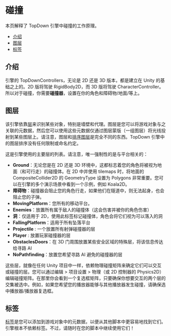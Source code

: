 碰撞
==

本页解释了 TopDown 引擎中碰撞的工作原理。

-   [介绍](https://topdown-engine-docs.moremountains.com/collisions.html#introduction)[](https://topdown-engine-docs.moremountains.com/collisions.html#introduction)
-   [图层](https://topdown-engine-docs.moremountains.com/collisions.html#layers)[](https://topdown-engine-docs.moremountains.com/collisions.html#layers)
-   [标签](https://topdown-engine-docs.moremountains.com/collisions.html#tags)[](https://topdown-engine-docs.moremountains.com/collisions.html#tags)

介绍[](https://topdown-engine-docs.moremountains.com/collisions.html#introduction)
--------------------------------------------------------------------------------

引擎的 TopDownControllers，无论是 2D 还是 3D 版本，都是建立在 Unity 的基础之上的。2D 版将驾驶 RigidBody2D，而 3D 版将驾驶 CharacterController。所以对于碰撞，你需要**碰撞器**，设置在你的角色和障碍物/地面/等上。

图层[](https://topdown-engine-docs.moremountains.com/collisions.html#layers)
--------------------------------------------------------------------------

该引擎依靠[层](https://docs.unity3d.com/Manual/Layers.html)来识别某些对象，特别是墙壁和代理。图层是您可以将游戏对象与之关联的元数据，然后您可以使用这些元数据仅通过图层蒙版（一组图层）将光线投射到某些图层上。请注意，图层和[排序图层](https://unity3d.com/learn/tutorials/topics/2d-game-creation/sorting-layers)是完全不同的东西。TopDown 引擎中的图层排序没有任何限制或命名约定。

这是引擎使用的主要层的列表。请注意，唯一强制性的是与平台相关的：

-   **Ground**：无论您是在 2D 还是 3D 环境中，这都标志着您的角色将被视为地面（和可行走）的碰撞体。在 2D 中并使用 tilemaps 时，将地面的 CompositeCollider2D 的 GeometryType 设置为 Polygons 非常重要。您可以在引擎的多个演示场景中看到一个示例，例如 Koala2D。
-   **障碍物**：碰撞器会阻止您的角色行走，如果他们在隧道中，则无法起身，也会阻止您的子弹。
-   **MovingPlatform**：您所有的移动平台。
-   **Enemies**：放置所有属于敌人的碰撞体（这会伤害并被你的角色伤害）
-   **洞**：仅适用于 2D，使用此标签标记碰撞体，角色会将它们视为可以落入的洞
-   **FallingPlatform**：适用于所有坠落平台
-   **Projectile** : 一个放置所有射弹碰撞器的层
-   **Player** : 放置玩家碰撞器的层
-   **ObstaclesDoors**：在 3D 门周围放置某些安全区域的特殊层，将该信息传达给寻路 AI
-   **NoPathfinding**：放置您希望寻路 AI 避免的碰撞器的层

这些层，就像在任何 Unity 项目中一样，依赖物理碰撞矩阵来确定它们可以交互或碰撞的层。您可以通过编辑 > 项目设置 > 物理（或 2D 控制器的 Physics2D）编辑碰撞矩阵。在那里你会看到一个复选框矩阵，只要确保你想要交互的两个层的交集被选中。例如，如果您希望您的播放器能够与其他播放器发生碰撞，请确保选中播放器/播放器复选框。

标签[](https://topdown-engine-docs.moremountains.com/collisions.html#tags)
------------------------------------------------------------------------

[标签](https://docs.unity3d.com/Manual/Tags.html)是您可以添加到游戏对象中的元数据，以便从其他脚本中更容易地找到它们。引擎根本不依赖标签。不过，请随时在您的脚本中继续使用它们！